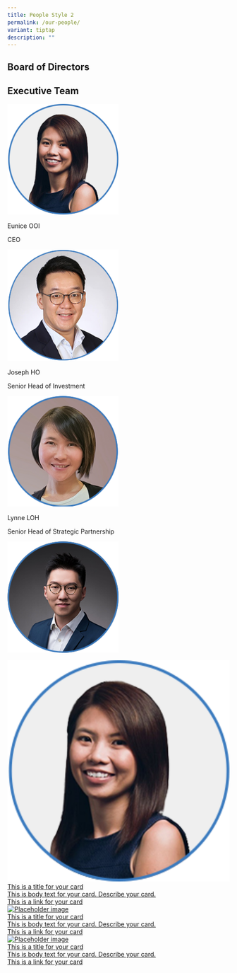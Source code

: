 ```yaml
---
title: People Style 2
permalink: /our-people/
variant: tiptap
description: ""
---
```

<h2>Board of Directors</h2><p></p><h2>Executive Team</h2><p></p><div class="isomer-image-wrapper"><img style="width: 50%;" height="auto" width="100%" alt="" src="/images/Executive Team/Eunice_Ooi.png"></div><p>Eunice OOI</p><p>CEO</p><p></p><p></p><div class="isomer-image-wrapper"><img style="width: 50%;" height="auto" width="100%" alt="" src="/images/Executive Team/Joseph_Ho_.png"></div><p>Joseph HO</p><p>Senior Head of Investment</p><p></p><p></p><p></p><div class="isomer-image-wrapper"><img style="width: 50%;" height="auto" width="100%" alt="" src="/images/Executive Team/Lynne_LOH.png"></div><p>Lynne LOH</p><p>Senior Head of Strategic Partnership</p><p></p><p></p><p></p><div class="isomer-image-wrapper"><img style="width: 50%;" height="auto" width="100%" alt="" src="/images/Executive Team/Chen_Juncheng.png"></div><p></p><div class="isomer-card-grid"><a rel="noopener noreferrer nofollow" href="https://www.isomer.gov.sg" class="isomer-card"><div class="isomer-card-image"><div class="isomer-image-wrapper"><img style="width: 100%" height="auto" width="100%" alt="Placeholder image" src="/images/Executive Team/Eunice_Ooi.png"></div></div><div class="isomer-card-body"><div class="isomer-card-title">This is a title for your card</div><div class="isomer-card-description">This is body text for your card. Describe your card.</div><div class="isomer-card-link">This is a link for your card</div></div></a><a rel="noopener noreferrer nofollow" href="https://www.isomer.gov.sg" class="isomer-card"><div class="isomer-card-image"><div class="isomer-image-wrapper"><img style="width: 100%" height="auto" width="100%" alt="Placeholder image" src="https://placehold.co/600x400"></div></div><div class="isomer-card-body"><div class="isomer-card-title">This is a title for your card</div><div class="isomer-card-description">This is body text for your card. Describe your card.</div><div class="isomer-card-link">This is a link for your card</div></div></a><a rel="noopener noreferrer nofollow" href="https://www.isomer.gov.sg" class="isomer-card"><div class="isomer-card-image"><div class="isomer-image-wrapper"><img style="width: 100%" height="auto" width="100%" alt="Placeholder image" src="https://placehold.co/600x400"></div></div><div class="isomer-card-body"><div class="isomer-card-title">This is a title for your card</div><div class="isomer-card-description">This is body text for your card. Describe your card.</div><div class="isomer-card-link">This is a link for your card</div></div></a></div><p></p>